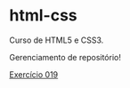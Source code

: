 # html-css
Curso de HTML5 e CSS3.

Gerenciamento de repositório!

<a href="https://johnnyffz.github.io/html-css/ex019/android.html">Exercício 019</a>